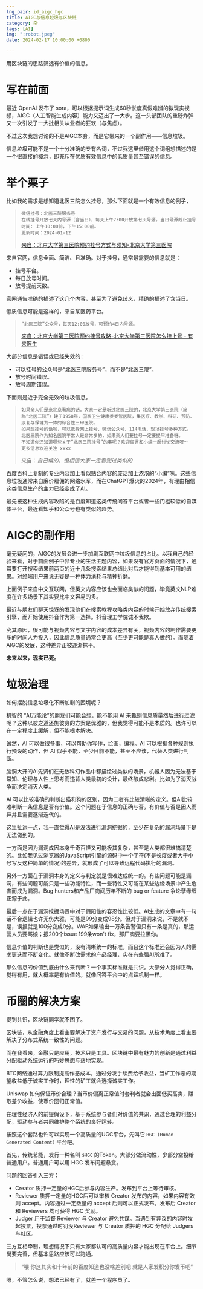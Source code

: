 ```yaml
---
lng_pair: id_aigc_hgc
title: AIGC与信息垃圾与区块链
category: 杂
tags: [AI]
img: ":robot.jpeg"
date: 2024-02-17 10:00:00 +0800

---
```


<!-- outline-start -->

用区块链的思路筛选有价值的信息。

<!-- outline-end -->

# 写在前面

最近 OpenAI 发布了 sora，可以根据提示词生成60秒长度真假难辨的拟现实视频，AIGC（人工智能生成内容）能力又迈出了一大步。这一头部团队的重磅炸弹又一次引发了一大批相关从业者的狂欢（与焦虑）。

不过这次我想讨论的不是AIGC本身，而是它带来的一个副作用——信息垃圾。

信息垃圾可能不是一个十分准确的专有名词，不过我这里借用这个词组想描述的是一个很直接的概念，即充斥在优质有效信息中的低质量甚至错误的信息。

# 举个栗子

比如我的需求是想知道北医三院怎么挂号，那么下面就是一个有效信息的例子，

> ```
> 微信挂号：北医三院服务号
> 在线挂号开放七天内号源（含当日），每天上午7:00开放第七天号源，当日号源截止挂号时间: 上午10:00前，下午15:00前。
> 更新时间：2024-01-12
> ```
> [来自：北京大学第三医院预约挂号方式与须知-北京大学第三医院](https://www.puh3.net.cn/info/2401/113061.htm)

来自官网，信息全面、简洁、且准确。对于挂号，通常最需要的信息就是：
- 挂号平台。
- 每日放号时间。
- 放号提前天数。

官网通告准确的描述了这几个内容，甚至为了避免歧义，精确的描述了含当日。

低质信息可能是这样的，来自某医药平台。

> ```
> “北医三院”公众号，每天12:00放号，可预约4日内号源。
> ```
> [来自：北京大学第三医院预约挂号攻略-北京大学第三医院怎么挂上号 - 有来医生](https://m.youlai.cn/yyk/hospindex/2077/rank_guide.html)

大部分信息是错误或已经失效的：
- 可以挂号的公众号是“北医三院服务号”，而不是“北医三院”。
- 放号时间错误。
- 放号周期错误。

下面则是近乎完全无效的垃圾信息。


> ```
> 如果亲人们是来北京看病的话，大家一定是听过北医三院的，北京大学第三医院（简称“北医三院”）建于1958年，国家卫生健康委委管医院，集医疗、教学、科研、预防、康复与保健为一体的综合性三甲医院。
> 如果想挂号的话呢，可以选择网上挂号、微信公众号、114电话、现场挂号多种方式。
> 北医三院作为知名医院平常人是非常多的，如果亲人们要挂号一定要提早准备呀。
> 不知道你还知道哪些关于“北医三院挂号”的事呢？欢迎留言和小编一起讨论交流呀～
> 更多信息欢迎关注 xxxx
> ```
> 来自：*自己编的，但相信大家一定看到过类似的*

百度百科上复制的专业内容加上看似贴合内容的废话加上浓浓的“小编”味。这些信息垃圾通常来自廉价雇佣的网络水军，而在ChatGPT爆火的2024年，有理由相信这类信息生产的主力已经变成了AI。

最先被这种生成内容攻陷的是百度知道这类传统问答平台或者一些门槛较低的自媒体平台，最近看知乎和公众号也有类似的趋势。

# AIGC的副作用

毫无疑问的，AIGC的发展会进一步加剧互联网中垃圾信息的占比。以我自己的经验来看，对于前面例子中非专业的生活主题内容，如果没有官方页面的情况下，通常要打开搜索结果前两页的近十几条搜索结果总结比对后才能得到基本可用的结果。对终端用户来说无疑是一种体力消耗与精神折磨。

上面例子来自中文互联网，但英文内容应该也会面临类似的问题，毕竟英文NLP难度在许多场景下其实要比中文容易的多。

最近与朋友们聊天惊讶的发现他们在搜索教程攻略类内容的时候开始放弃传统搜索引擎，而开始使用抖音作为第一选择。抖音理工学院诚不我欺。

究其原因，很可能与视频内容与文字内容的成本差异有关，视频内容的制作需要更多的时间人力投入，因此信息质量通常会更高（至少更可能是真人做的）。而随着AIGC的发展，这种差异正被逐渐抹平。

**未来以来，现实已死。**

# 垃圾治理

如何摆脱信息垃圾化不断加剧的困境呢？

机智的 “AI万能论”的朋友们可能会想，能不能用 AI 来甄别信息质量然后进行过滤呢？这种以彼之道还施彼身的方案是优雅的，但我觉得可能不是本质的。也许可以在一定程度上缓解，但不能根本解决。

诚然，AI 可以做很多事，可以帮助你写作，绘画，编程。AI 可以根据各种规则执行预设的动作，但 AI 似乎不能，至少目前不能，甚至不应该，代替人类进行判断。

脑洞大开的AI先贤们在无数科幻作品中都描绘过类似的场景，机器人因为无法基于常知、伦理与人性上思考而违背人类最初的设计，最终酿成悲剧。比如为了消灭战争而决定消灭人类。

AI 可以比较准确的判断出猫和狗的区别，因为二者有比较清晰的定义。但AI比较难判断一条信息是否有价值。这个问题在于信息的正确与否，有价值与否是因人而异并且需要逐渐迭代的。

这里扯远一点，我一直觉得AI是没法进行漏洞挖掘的，至少在复杂的漏洞场景下是无法做到的。

一方面是因为漏洞成因本身千奇百怪又可能极其复杂，甚至是人类都很难搞清楚的。比如我见过浏览器的JavaScript引擎的源码中一个字符(不是长度或者大于小号写反这种简单的情况)的差异，就形成了可以导致远程代码执行的漏洞。

另外一方面在于漏洞本身的定义与判定就是很难达成统一的。有些问题可能是漏洞，有些问题可能只是一些功能特性，而一些特性又可能在某些边缘场景中产生危害而成为漏洞。Bug hunters和产品厂商间历年不断的 bug or feature 争论孽缘缠正源于此。

最后一点在于漏洞挖掘场景中对于假阳性的容忍性比较低。AI生成的文章中有一句话不合逻辑也许无伤大雅，可能是99分变成98分。但对于漏洞来说，不是就不是，误报就是100分变成0分。WAF如果输出一万条告警但只有一条是真的，那运营人员要骂娘；报200个issue 199条won't fix，那厂商要拉黑你。

信息价值的判断也是类似的，没有清晰统一的标准，而且这个标准还会因为人的需求更迭而不断变化。就像不断改需求的产品经理，实在有些强AI所难了。

那么信息的价值到底由什么来判断？一个事实标准就是共识。大部分人觉得正确，觉得有用，就大概率是有价值的。就像问答平台中的点踩机制一样。

# 币圈的解决方案

提到共识，区块链同学就不困了。

区块链，从金融角度上看主要解决了资产发行与交易的问题，从技术角度上看主要解决了分布式系统一致性的问题。

而在我看来，金融只是应用，技术只是工具。区块链中最有魅力的创新是通过利益分配驱动系统运行的巧妙思想与落地实现。

BTC网络通过算力限制提高作恶成本，通过分发手续费给予收益，当矿工作恶的期望收益低于诚实工作时，理性的矿工就会选择诚实工作。

Uniswap 如何保证币价合理？当币价偏离正常值时套利者就会出面低买高卖，赚取差价收益，使币价回归正常值。

在理性经济人的前提假设下，基于系统参与者们对价值的共识，通过合理的利益分配，驱动参与者共同维护整个系统的良好运转。

按照这个套路也许可以实现一个高质量的UGC平台，先叫它 `HGC (Human Generated Content)` 平台吧。

首先，传统艺能，发行一种名叫 `$HGC` 的Token。大部分做流动性，少部分空投给普通用户。普通用户可以用 HGC 发布问题悬赏。

问题的回答引入三方：

* Creator 质押一定量的HGC后参与内容生产。发布到平台上等待审核。
* Reviewer 质押一定量的HGC后可以审核 Creator 发布的内容，如果内容有效则 accept。内容通过一定数量的 accept 后则可以正式发布。发布后 Creator 和 Reviewers 均可获得 HGC 奖励。
* Judger 用于监督 Reviewer 与 Creator 避免共谋。当遇到有异议的内容时发起投票，投票通过时罚没Reviewer 与 Creator 质押的 HGC 分配给 Judgers 与社区。

三方互相牵制，理想情况下只有大家都认可的高质量内容才能出现在平台上。细节尚要完善，但基本思路应该可以跑通。

> “喂 你这其实和十年前的百度知道也没啥差别吧 就是人家发积分你发币吧”

嗯，不管怎么说，想法已经有了，就差一个程序员了。
